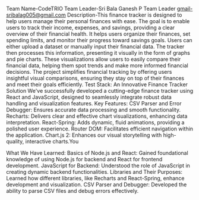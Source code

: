Team Name-CodeTRIO
Team Leader-Sri Bala Ganesh P
Team Leader gmail-sribalag005@gmail.com
Description-This finance tracker is designed to help users manage their personal finances with ease. The goal is to enable users to track their income, expenses, and savings, providing a clear overview of their financial health. It helps users organize their finances, set spending limits, and monitor their progress toward savings goals.
Users can either upload a dataset or manually input their financial data. The tracker then processes this information, presenting it visually in the form of graphs and pie charts. These visualizations allow users to easily compare their financial data, helping them spot trends and make more informed financial decisions.
The project simplifies financial tracking by offering users insightful visual comparisons, ensuring they stay on top of their finances and meet their goals efficiently.
Test Stack: An Innovative Finance Tracker Solution
           We've successfully developed a cutting-edge finance tracker using React and JavaScript, designed to seamlessly integrate robust data handling and visualization features.
Key Features:
  CSV Parser and Error Debugger: Ensures accurate data processing and smooth functionality.
  Recharts: Delivers clear and effective chart visualizations, enhancing data interpretation.
  React-Spring: Adds dynamic, fluid animations, providing a polished user experience.
  Router DOM: Facilitates efficient navigation within the application.
  Chart.js 2: Enhances our visual storytelling with high-quality, interactive charts.You

What We Have Learned:
   Basics of Node.js and React: Gained foundational knowledge of using Node.js for backend and React for frontend development.
   JavaScript for Backend: Understood the role of JavaScript in creating dynamic backend functionalities.
   Libraries and Their Purposes: Learned how different libraries, like Recharts and React-Spring, enhance development and visualization.
   CSV Parser and Debugger: Developed the ability to parse CSV files and debug errors effectively.  
